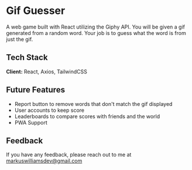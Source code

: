 
# Gif Guesser

A web game built with React utilizing the Giphy API. You will be given a gif generated from a random word. Your job is to guess what the word is from just the gif.


## Tech Stack

**Client:** React, Axios, TailwindCSS

  
## Future Features

- Report button to remove words that don't match the gif displayed
- User accounts to keep score
- Leaderboards to compare scores with friends and the world
- PWA Support

  
## Feedback

If you have any feedback, please reach out to me at markuswilliamsdev@gmail.com

  
